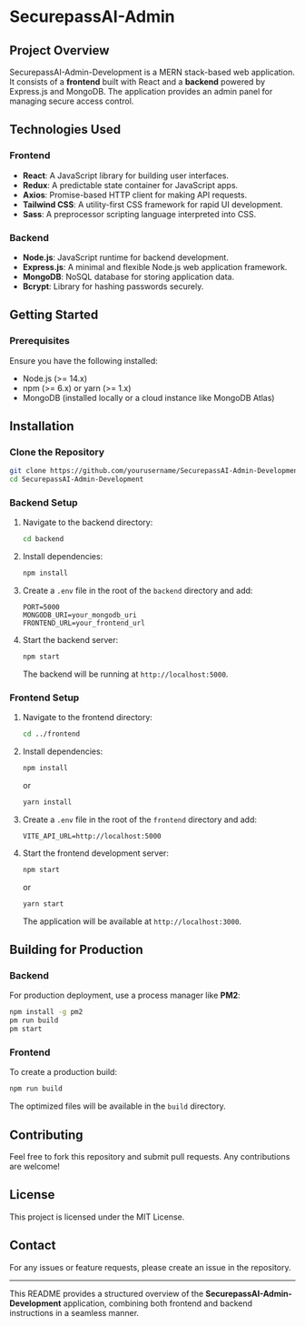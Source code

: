 # SecurepassAI-Admin

## Project Overview

SecurepassAI-Admin-Development is a MERN stack-based web application. It consists of a **frontend** built with React and a **backend** powered by Express.js and MongoDB. The application provides an admin panel for managing secure access control.

## Technologies Used

### Frontend
- **React**: A JavaScript library for building user interfaces.
- **Redux**: A predictable state container for JavaScript apps.
- **Axios**: Promise-based HTTP client for making API requests.
- **Tailwind CSS**: A utility-first CSS framework for rapid UI development.
- **Sass**: A preprocessor scripting language interpreted into CSS.

### Backend
- **Node.js**: JavaScript runtime for backend development.
- **Express.js**: A minimal and flexible Node.js web application framework.
- **MongoDB**: NoSQL database for storing application data.
- **Bcrypt**: Library for hashing passwords securely.

## Getting Started

### Prerequisites
Ensure you have the following installed:
- Node.js (>= 14.x)
- npm (>= 6.x) or yarn (>= 1.x)
- MongoDB (installed locally or a cloud instance like MongoDB Atlas)

## Installation

### Clone the Repository
```sh
git clone https://github.com/yourusername/SecurepassAI-Admin-Development.git
cd SecurepassAI-Admin-Development
```

### Backend Setup
1. Navigate to the backend directory:
   ```sh
   cd backend
   ```
2. Install dependencies:
   ```sh
   npm install
   ```
3. Create a `.env` file in the root of the `backend` directory and add:
   ```env
   PORT=5000
   MONGODB_URI=your_mongodb_uri
   FRONTEND_URL=your_frontend_url
   ```
4. Start the backend server:
   ```sh
   npm start
   ```
   The backend will be running at `http://localhost:5000`.

### Frontend Setup
1. Navigate to the frontend directory:
   ```sh
   cd ../frontend
   ```
2. Install dependencies:
   ```sh
   npm install
   ```
   or
   ```sh
   yarn install
   ```
3. Create a `.env` file in the root of the `frontend` directory and add:
   ```env
   VITE_API_URL=http://localhost:5000
   ```
4. Start the frontend development server:
   ```sh
   npm start
   ```
   or
   ```sh
   yarn start
   ```
   The application will be available at `http://localhost:3000`.

## Building for Production

### Backend
For production deployment, use a process manager like **PM2**:
```sh
npm install -g pm2
pm run build
pm start
```

### Frontend
To create a production build:
```sh
npm run build
```
The optimized files will be available in the `build` directory.

## Contributing
Feel free to fork this repository and submit pull requests. Any contributions are welcome!

## License
This project is licensed under the MIT License.

## Contact
For any issues or feature requests, please create an issue in the repository.

---

This README provides a structured overview of the **SecurepassAI-Admin-Development** application, combining both frontend and backend instructions in a seamless manner.

